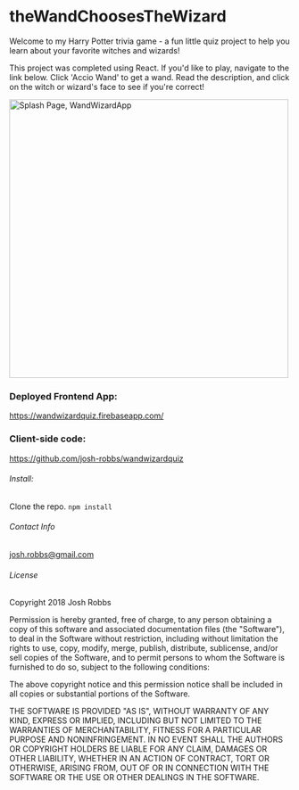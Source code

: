 # theWandChoosesTheWizard

Welcome to my Harry Potter trivia game - a fun little quiz project to help you learn about your favorite witches and wizards!

This project was completed using React. If you'd like to play, navigate to the link below. Click 'Accio Wand' to get a wand. Read the description, and click on the witch or wizard's face to see if you're correct!

<img src="https://github.com/josh-robbs/wandwizardquiz/blob/master/public/wandwizardthumb.png" alt="Splash Page, WandWizardApp" width="500"/>

### Deployed Frontend App:
https://wandwizardquiz.firebaseapp.com/

### Client-side code:
https://github.com/josh-robbs/wandwizardquiz


###### Install:
Clone the repo.
`npm install`


###### Contact Info
josh.robbs@gmail.com


###### License
Copyright 2018 Josh Robbs

Permission is hereby granted, free of charge, to any person obtaining a copy of this software and associated documentation files (the "Software"), to deal in the Software without restriction, including without limitation the rights to use, copy, modify, merge, publish, distribute, sublicense, and/or sell copies of the Software, and to permit persons to whom the Software is furnished to do so, subject to the following conditions:

The above copyright notice and this permission notice shall be included in all copies or substantial portions of the Software.

THE SOFTWARE IS PROVIDED "AS IS", WITHOUT WARRANTY OF ANY KIND, EXPRESS OR IMPLIED, INCLUDING BUT NOT LIMITED TO THE WARRANTIES OF MERCHANTABILITY, FITNESS FOR A PARTICULAR PURPOSE AND NONINFRINGEMENT. IN NO EVENT SHALL THE AUTHORS OR COPYRIGHT HOLDERS BE LIABLE FOR ANY CLAIM, DAMAGES OR OTHER LIABILITY, WHETHER IN AN ACTION OF CONTRACT, TORT OR OTHERWISE, ARISING FROM, OUT OF OR IN CONNECTION WITH THE SOFTWARE OR THE USE OR OTHER DEALINGS IN THE SOFTWARE.
